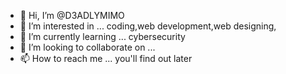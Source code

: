 - 👋 Hi, I’m @D3ADLYMIMO
- 👀 I’m interested in ... coding,web development,web designing,
- 🌱 I’m currently learning ... cybersecurity
- 💞️ I’m looking to collaborate on ...
- 📫 How to reach me ... you'll find out later
  

<!---
D3ADLYMIMO/D3ADLYMIMO is a ✨ special ✨ repository because its `README.md` (this file) appears on your GitHub profile.
You can click the Preview link to take a look at your changes.
--->
